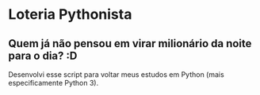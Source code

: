 # Loteria Pythonista

## Quem já não pensou em virar milionário da noite para o dia? :D

Desenvolvi esse script para voltar meus estudos em Python (mais especificamente Python 3).

